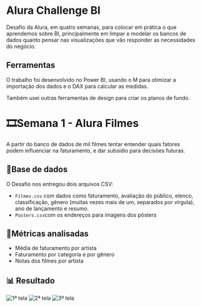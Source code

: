# Alura Challenge BI

Desafio da Alura, em quatro semanas, para colocar em prática o que aprendemos sobre BI, principalmente em limpar e modelar os bancos de dados quanto pensar nas visualizações que vão responder as necessidades do negócio.

## Ferramentas

O trabalho foi desenvolvido no Power BI, usando o M para otimizar a importação dos dados e o DAX para calcular as medidas.

Também usei outras ferramentas de design para criar os planos de fundo.

# 🎞Semana 1 - Alura Filmes

A partir do banco de dados de mil filmes tentar entender quais fatores podem influenciar na faturamento, e dar subsídio para decisões futuras.

## 🎲Base de dados

O Desafio nos entregou dois arquivos CSV:

- `Filmes.csv` com dados como faturamento, avaliação do público, elenco, classificação, gênero (muitas vezes mais de um, separados por vírgula), ano de lançamento e resumo.
- `Posters.csv`com os endereços para imagens dos pôsters

## 📏Métricas analisadas

- Média de faturamento por artista
- Faturamento por categoria e por gênero
- Notas dos filmes por artista

## 📊 Resultado
![1ª tela](https://github.com/rogeriomoreirajr/alurachallengebi2/blob/main/imagens/Screenshot_1.png?raw=true)
![2ª tela](https://github.com/rogeriomoreirajr/alurachallengebi2/blob/main/imagens/Screenshot_2.png?raw=true)
![3ª tela](https://github.com/rogeriomoreirajr/alurachallengebi2/blob/main/imagens/Screenshot_3.png?raw=true)
